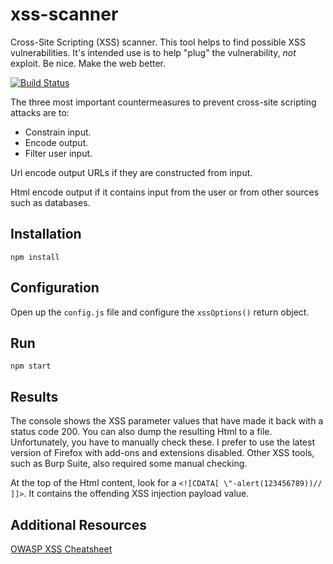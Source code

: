 # xss-scanner
Cross-Site Scripting (XSS) scanner.  This tool helps to find possible XSS vulnerabilities.  It's intended use is to help "plug" the vulnerability, *not* exploit.  Be nice.  Make the web better.

[![Build Status](https://travis-ci.org/dragthor/xss-scanner.svg?branch=master)](https://travis-ci.org/dragthor/xss-scanner)

The three most important countermeasures to prevent cross-site scripting attacks are to: 

  * Constrain input. 
  * Encode output.
  * Filter user input.

Url encode output URLs if they are constructed from input.

Html encode output if it contains input from the user or from other sources such as databases. 

## Installation
`npm install`

## Configuration
Open up the `config.js` file and configure the `xssOptions()` return object.

## Run
`npm start`

## Results
The console shows the XSS parameter values that have made it back with a status code 200.  You can also dump the resulting Html to a file.  Unfortunately, you have to manually check these.  I prefer to use the latest version of Firefox with add-ons and extensions disabled.  Other XSS tools, such as Burp Suite, also required some manual checking.

At the top of the Html content, look for a `<![CDATA[ \"-alert(123456789))// ]]>`.  It contains the offending XSS injection payload value.

## Additional Resources

[OWASP XSS Cheatsheet](https://www.owasp.org/index.php/XSS_(Cross_Site_Scripting)_Prevention_Cheat_Sheet)
